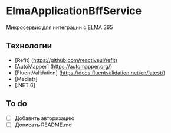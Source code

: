 # ElmaApplicationBffService
Микросервис для интеграции с ELMA 365

## Технологии
- [Refit] (https://github.com/reactiveui/refit)
- [AutoMapper] (https://automapper.org/)
- [FluentValidation] (https://docs.fluentvalidation.net/en/latest/)
- [Mediatr]
- [.NET 6]

## To do
- [ ] Добавить авторизацию
- [ ] Дописать README.md
